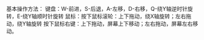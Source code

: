 ﻿基本操作方法：
键盘：W-前进，S-后退，A-左移，D-右移，Q-绕Y轴逆时针旋转，E-绕Y轴顺时针旋转
鼠标：按下鼠标滚轮：上下拖动，绕X轴旋转；左右拖动，绕Y轴旋转
      按下鼠标右键：上下拖动，屏幕上下移动；左右拖动，屏幕左右移动。

